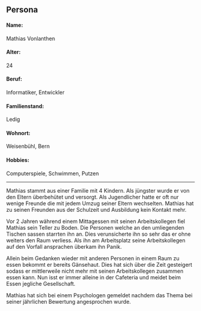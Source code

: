 ## Persona
#### Name:
Mathias Vonlanthen
#### Alter:
24
#### Beruf:
Informatiker, Entwickler
#### Familienstand:
Ledig
#### Wohnort:
Weisenbühl, Bern
#### Hobbies:
Computerspiele, Schwimmen, Putzen

---
Mathias stammt aus einer Familie mit 4 Kindern. Als jüngster wurde er von den Eltern überbehütet und versorgt.
Als Jugendlicher hatte er oft nur wenige Freunde die mit jedem Umzug seiner Eltern wechselten.
Mathias hat zu seinen Freunden aus der Schulzeit und Ausbildung kein Kontakt mehr.

Vor 2 Jahren während einem Mittagessen mit seinen Arbeitskollegen fiel Mathias sein Teller zu Boden.
Die Personen welche an den umliegenden Tischen sassen starrten ihn an.
Dies verunsicherte ihn so sehr das er ohne weiters den Raum verliess. Als ihn am Arbeitsplatz seine Arbeitskollegen auf den Vorfall ansprachen überkam ihn Panik.

Allein beim Gedanken wieder mit anderen Personen in einem Raum zu essen bekommt er bereits Gänsehaut.
Dies hat sich über die Zeit gesteigert sodass er mittlerweile nicht mehr mit seinen Arbeitskollegen zusammen essen kann.
Nun isst er immer alleine in der Cafeteria und meidet beim Essen jegliche Gesellschaft.

Mathias hat sich bei einem Psychologen gemeldet nachdem das Thema bei seiner jährlichen Bewertung angesprochen wurde.
